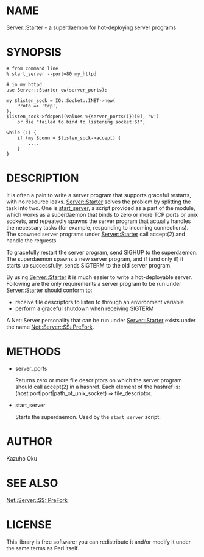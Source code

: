 # NAME

Server::Starter - a superdaemon for hot-deploying server programs

# SYNOPSIS

    # from command line
    % start_server --port=80 my_httpd

    # in my_httpd
    use Server::Starter qw(server_ports);

    my $listen_sock = IO::Socket::INET->new(
        Proto => 'tcp',
    );
    $listen_sock->fdopen((values %{server_ports()})[0], 'w')
        or die "failed to bind to listening socket:$!";

    while (1) {
        if (my $conn = $listen_sock->accept) {
            ....
        }
    }

# DESCRIPTION

It is often a pain to write a server program that supports graceful restarts, with no resource leaks.  [Server::Starter](https://metacpan.org/pod/Server::Starter) solves the problem by splitting the task into two.  One is [start\_server](https://metacpan.org/pod/start_server), a script provided as a part of the module, which works as a superdaemon that binds to zero or more TCP ports or unix sockets, and repeatedly spawns the server program that actually handles the necessary tasks (for example, responding to incoming connections).  The spawned server programs under [Server::Starter](https://metacpan.org/pod/Server::Starter) call accept(2) and handle the requests.

To gracefully restart the server program, send SIGHUP to the superdaemon.  The superdaemon spawns a new server program, and if (and only if) it starts up successfully, sends SIGTERM to the old server program.

By using [Server::Starter](https://metacpan.org/pod/Server::Starter) it is much easier to write a hot-deployable server.  Following are the only requirements a server program to be run under [Server::Starter](https://metacpan.org/pod/Server::Starter) should conform to:

- receive file descriptors to listen to through an environment variable
- perform a graceful shutdown when receiving SIGTERM

A Net::Server personality that can be run under [Server::Starter](https://metacpan.org/pod/Server::Starter) exists under the name [Net::Server::SS::PreFork](https://metacpan.org/pod/Net::Server::SS::PreFork).

# METHODS

- server\_ports

    Returns zero or more file descriptors on which the server program should call accept(2) in a hashref.  Each element of the hashref is: (host:port|port|path\_of\_unix\_socket) => file\_descriptor.

- start\_server

    Starts the superdaemon.  Used by the `start_server` script.

# AUTHOR

Kazuho Oku

# SEE ALSO

[Net::Server::SS::PreFork](https://metacpan.org/pod/Net::Server::SS::PreFork)

# LICENSE

This library is free software; you can redistribute it and/or modify it under the same terms as Perl itself.
